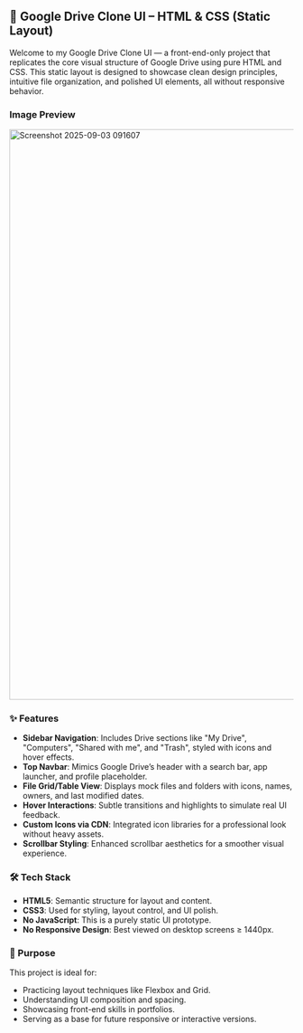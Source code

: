 
## 📁 Google Drive Clone UI – HTML & CSS (Static Layout)

Welcome to my Google Drive Clone UI — a front-end-only project that replicates the core visual structure of Google Drive using pure HTML and CSS. This static layout is designed to showcase clean design principles, intuitive file organization, and polished UI elements, all without responsive behavior.


### Image Preview

<img width="1897" height="1009" alt="Screenshot 2025-09-03 091607" src="https://github.com/user-attachments/assets/0fe549b0-460a-49a4-ab6f-48dd739acefa" />

### ✨ Features

- **Sidebar Navigation**: Includes Drive sections like "My Drive", "Computers", "Shared with me", and "Trash", styled with icons and hover effects.
- **Top Navbar**: Mimics Google Drive’s header with a search bar, app launcher, and profile placeholder.
- **File Grid/Table View**: Displays mock files and folders with icons, names, owners, and last modified dates.
- **Hover Interactions**: Subtle transitions and highlights to simulate real UI feedback.
- **Custom Icons via CDN**: Integrated icon libraries for a professional look without heavy assets.
- **Scrollbar Styling**: Enhanced scrollbar aesthetics for a smoother visual experience.

### 🛠️ Tech Stack

- **HTML5**: Semantic structure for layout and content.
- **CSS3**: Used for styling, layout control, and UI polish.
- **No JavaScript**: This is a purely static UI prototype.
- **No Responsive Design**: Best viewed on desktop screens ≥ 1440px.

### 🎯 Purpose

This project is ideal for:

- Practicing layout techniques like Flexbox and Grid.
- Understanding UI composition and spacing.
- Showcasing front-end skills in portfolios.
- Serving as a base for future responsive or interactive versions.

